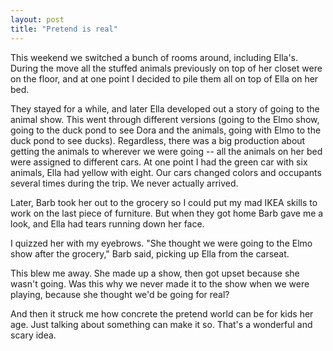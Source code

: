 ```yaml
---
layout: post
title: "Pretend is real"
---
```




<p>This weekend we switched a bunch of rooms around, including
Ella's. During the move all the stuffed animals previously on top
of her closet were on the floor, and at one point I decided to
pile them all on top of Ella on her bed.</p>

<p>They stayed for a while, and later Ella developed out a story
of going to the animal show. This went through different versions
(going to the Elmo show, going to the duck pond to see Dora and
the animals, going with Elmo to the duck pond to see
ducks). Regardless, there was a big production about getting the
animals to wherever we were going -- all the animals on her bed
were assigned to different cars. At one point I had the green car
with six animals, Ella had yellow with eight. Our cars changed
colors and occupants several times during the trip. We never
actually arrived.</p>

<p>Later, Barb took her out to the grocery so I could put my mad
IKEA skills to work on the last piece of furniture. But when they
got home Barb gave me a look, and Ella had tears running down her
face. </p>

<p>I quizzed her with my eyebrows. "She thought we were going to
the Elmo show after the grocery," Barb said, picking up Ella from
the carseat.</p>

<p>This blew me away. She made up a show, then got upset because
she wasn't going. Was this why we never made it to the show when
we were playing, because she thought we'd be going for real?</p>

<p>And then it struck me how concrete the pretend world can be
for kids her age. Just talking about something can make it
so. That's a wonderful and scary idea.</p>



